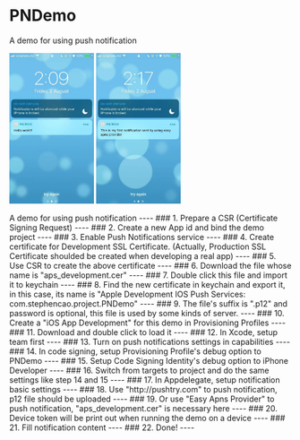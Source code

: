 # PNDemo
A demo for using push notification
<p float="left">
  <img src="https://github.com/rayray199085/PNDemo/blob/master/images/11564720432_.pic.jpg" width="30%" height="30%">
    <img src="https://github.com/rayray199085/PNDemo/blob/master/images/21564720433_.pic.jpg" width="30%" height="30%">
</p> 
A demo for using push notification
----
### 1. Prepare a CSR (Certificate Signing Request)
----
### 2. Create a new App id and bind the demo project
----
### 3. Enable Push Notifications service
----
### 4. Create certificate for Development SSL Certificate. (Actually, Production SSL Certificate shoulded be created when developing a real app)
----
### 5. Use CSR to create the above certificate
----
### 6. Download the file whose name is "aps_development.cer"
----
### 7. Double click this file and import it to keychain
----
### 8. Find the new certificate in keychain and export it, in this case, its name is "Apple Development IOS Push Services: com.stephencao.project.PNDemo"
----
### 9. The file's suffix is ".p12" and password is optional, this file is used by some kinds of server.
----
### 10. Create a "iOS App Development" for this demo in Provisioning Profiles
----
### 11. Download and double click to load it
----
### 12. In Xcode, setup team first
----
### 13. Turn on push notifications settings in capabilities
----
### 14. In code signing, setup Provisioning Profile's debug option to PNDemo
----
### 15. Setup Code Signing Identity's debug option to iPhone Developer
----
### 16. Switch from targets to project and do the same settings like step 14 and 15
----
### 17. In Appdelegate, setup notification basic settings 
----
### 18. Use "http://pushtry.com" to push notification, p12 file should be uploaded
----
### 19. Or use "Easy Apns Provider" to push notification, "aps_development.cer" is necessary here
----
### 20. Device token will be print out when running the demo on a device
----
### 21. Fill notification content
----
### 22. Done!
----
